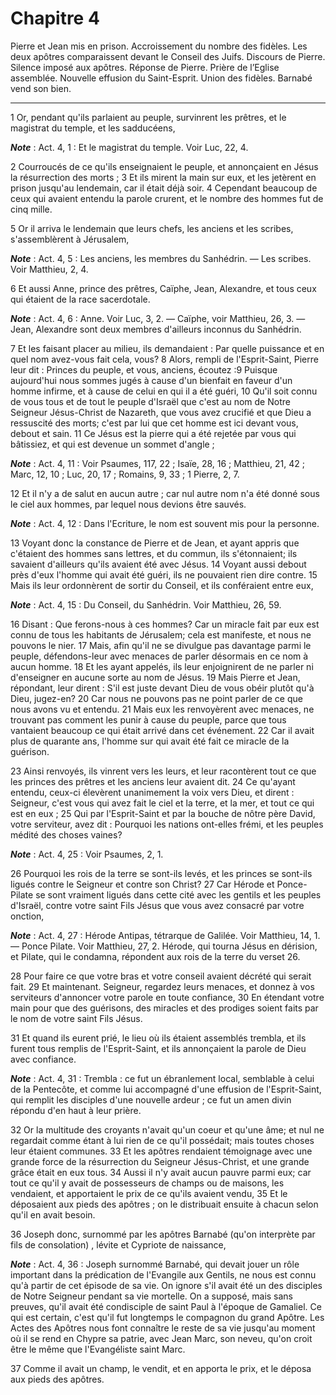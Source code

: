 # Chapitre 4

Pierre et Jean mis en prison.
Accroissement du nombre des fidèles.
Les deux apôtres comparaissent devant le Conseil des Juifs.
Discours de Pierre.
Silence imposé aux apôtres.
Réponse de Pierre.
Prière de l’Eglise assemblée.
Nouvelle effusion du Saint-Esprit.
Union des fidèles.
Barnabé vend son bien.

***

1 Or, pendant qu'ils parlaient au peuple, survinrent les prêtres, et le magistrat du temple, et les sadducéens,

***Note*** :  Act. 4, 1 : Et le magistrat du temple. Voir Luc, 22, 4.

2 Courroucés de ce qu'ils enseignaient le peuple, et annonçaient en Jésus la résurrection des morts ; 3 Et ils mirent la main sur eux, et les jetèrent en prison jusqu'au lendemain, car il était déjà soir. 4 Cependant beaucoup de ceux qui avaient entendu la parole crurent, et le nombre des hommes fut de cinq mille.


5 Or il arriva le lendemain que leurs chefs, les anciens et les scribes, s'assemblèrent à Jérusalem,

***Note*** :  Act. 4, 5 : Les anciens, les membres du Sanhédrin. ― Les scribes. Voir Matthieu, 2, 4.

6 Et aussi Anne, prince des prêtres, Caïphe, Jean, Alexandre, et tous ceux qui étaient de la race sacerdotale.

***Note*** :  Act. 4, 6 : Anne. Voir Luc, 3, 2. ― Caïphe, voir Matthieu, 26, 3. ― Jean, Alexandre sont deux membres d'ailleurs inconnus du Sanhédrin.

7 Et les faisant placer au milieu, ils demandaient : Par quelle puissance et en quel nom avez-vous fait cela, vous? 8 Alors, rempli de l'Esprit-Saint, Pierre leur dit : Princes du peuple, et vous, anciens, écoutez :9 Puisque aujourd'hui nous sommes jugés à cause d'un bienfait en faveur d'un homme infirme, et à cause de celui en qui il a été guéri, 10 Qu'il soit connu de vous tous et de tout le peuple d'Israël que c'est au nom de Notre Seigneur Jésus-Christ de Nazareth, que vous avez crucifié et que Dieu a ressuscité des morts; c'est par lui que cet homme est ici devant vous, debout et sain. 11 Ce Jésus est la pierre qui a été rejetée par vous qui bâtissiez, et qui est devenue un sommet d'angle ;

***Note*** :  Act. 4, 11 : Voir Psaumes, 117, 22 ; Isaïe, 28, 16 ; Matthieu, 21, 42 ; Marc, 12, 10 ; Luc, 20, 17 ; Romains, 9, 33 ; 1 Pierre, 2, 7.

12 Et il n'y a de salut en aucun autre ; car nul autre nom n'a été donné sous le ciel aux hommes, par lequel nous devions être sauvés.

***Note*** :  Act. 4, 12 : Dans l'Ecriture, le nom est souvent mis pour la personne.


13 Voyant donc la constance de Pierre et de Jean, et ayant appris que c'étaient des hommes sans lettres, et du commun, ils s'étonnaient; ils savaient d'ailleurs qu'ils avaient été avec Jésus. 14 Voyant aussi debout près d'eux l'homme qui avait été guéri, ils ne pouvaient rien dire contre. 15 Mais ils leur ordonnèrent de sortir du Conseil, et ils conféraient entre eux,

***Note*** :  Act. 4, 15 : Du Conseil, du Sanhédrin. Voir Matthieu, 26, 59.

16 Disant : Que ferons-nous à ces hommes? Car un miracle fait par eux est connu de tous les habitants de Jérusalem; cela est manifeste, et nous ne pouvons le nier. 17 Mais, afin qu'il ne se divulgue pas davantage parmi le peuple, défendons-leur avec menaces de parler désormais en ce nom à aucun homme. 18 Et les ayant appelés, ils leur enjoignirent de ne parler ni d'enseigner en aucune sorte au nom de Jésus. 19 Mais Pierre et Jean, répondant, leur dirent : S'il est juste devant Dieu de vous obéir plutôt qu'à Dieu, jugez-en? 20 Car nous ne pouvons pas ne point parler de ce que nous avons vu et entendu. 21 Mais eux les renvoyèrent avec menaces, ne trouvant pas comment les punir à cause du peuple, parce que tous vantaient beaucoup ce qui était arrivé dans cet événement. 22 Car il avait plus de quarante ans, l'homme sur qui avait été fait ce miracle de la guérison.


23 Ainsi renvoyés, ils vinrent vers les leurs, et leur racontèrent tout ce que les princes des prêtres et les anciens leur avaient dit. 24 Ce qu'ayant entendu, ceux-ci élevèrent unanimement la voix vers Dieu, et dirent : Seigneur, c'est vous qui avez fait le ciel et la terre, et la mer, et tout ce qui est en eux ; 25 Qui par l'Esprit-Saint et par la bouche de nôtre père David, votre serviteur, avez dit : Pourquoi les nations ont-elles frémi, et les peuples médité des choses vaines?

***Note*** :  Act. 4, 25 : Voir Psaumes, 2, 1.

26 Pourquoi les rois de la terre se sont-ils levés, et les princes se sont-ils ligués contre le Seigneur et contre son Christ? 27 Car Hérode et Ponce-Pilate se sont vraiment ligués dans cette cité avec les gentils et les peuples d'Israël, contre votre saint Fils Jésus que vous avez consacré par votre onction,

***Note*** :  Act. 4, 27 : Hérode Antipas, tétrarque de Galilée. Voir Matthieu, 14, 1. ― Ponce Pilate. Voir Matthieu, 27, 2. Hérode, qui tourna Jésus en dérision, et Pilate, qui le condamna, répondent aux rois de la terre du verset 26.

28 Pour faire ce que votre bras et votre conseil avaient décrété qui serait fait. 29 Et maintenant. Seigneur, regardez leurs menaces, et donnez à vos serviteurs d'annoncer votre parole en toute confiance, 30 En étendant votre main pour que des guérisons, des miracles et des prodiges soient faits par le nom de votre saint Fils Jésus.


31 Et quand ils eurent prié, le lieu où ils étaient assemblés trembla, et ils furent tous remplis de l'Esprit-Saint, et ils annonçaient la parole de Dieu avec confiance.

***Note*** :  Act. 4, 31 : Trembla : ce fut un ébranlement local, semblable à celui de la Pentecôte, et comme lui accompagné d'une effusion de l'Esprit-Saint, qui remplit les disciples d'une nouvelle ardeur ; ce fut un amen divin répondu d'en haut à leur prière.


32 Or la multitude des croyants n'avait qu'un coeur et qu'une âme; et nul ne regardait comme étant à lui rien de ce qu'il possédait; mais toutes choses leur étaient communes. 33 Et les apôtres rendaient témoignage avec une grande force de la résurrection du Seigneur Jésus-Christ, et une grande grâce était en eux tous. 34 Aussi il n'y avait aucun pauvre parmi eux; car tout ce qu'il y avait de possesseurs de champs ou de maisons, les vendaient, et apportaient le prix de ce qu'ils avaient vendu, 35 Et le déposaient aux pieds des apôtres ; on le distribuait ensuite à chacun selon qu'il en avait besoin.


36 Joseph donc, surnommé par les apôtres Barnabé (qu'on interprète par fils de consolation) , lévite et Cypriote de naissance,

***Note*** :  Act. 4, 36 : Joseph surnommé Barnabé, qui devait jouer un rôle important dans la prédication de l'Evangile aux Gentils, ne nous est connu qu'à partir de cet épisode de sa vie. On ignore s'il avait été un des disciples de Notre Seigneur pendant sa vie mortelle. On a supposé, mais sans preuves, qu'il avait été condisciple de saint Paul à l'époque de Gamaliel. Ce qui est certain, c'est qu'il fut longtemps le compagnon du grand Apôtre. Les Actes des Apôtres nous font connaître le reste de sa vie jusqu'au moment où il se rend en Chypre sa patrie, avec Jean Marc, son neveu, qu'on croit être le même que l'Evangéliste saint Marc.

37 Comme il avait un champ, le vendit, et en apporta le prix, et le déposa aux pieds des apôtres.

